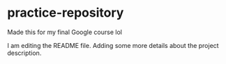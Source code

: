 # practice-repository
Made this for my final Google course lol

I am editing the README file. Adding some more details about the project description.
